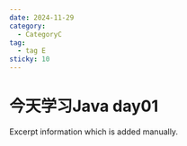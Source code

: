 ```yaml
---
date: 2024-11-29
category:
  - CategoryC
tag:
  - tag E
sticky: 10
---
```


# 今天学习Java day01

Excerpt information which is added manually.

<!-- more -->

<!-- ## Heading 2

Here is the content.

### Heading 3

Here is the content. -->
